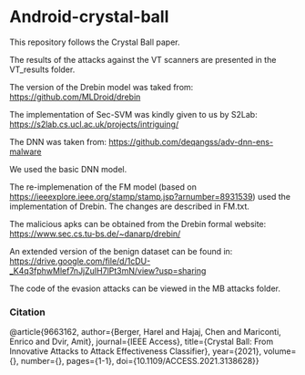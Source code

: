 # Android-crystal-ball
This repository follows the Crystal Ball paper.

The results of the attacks against the VT scanners are presented in the VT_results folder.

The version of the Drebin model was taked from:
https://github.com/MLDroid/drebin

The implementation of Sec-SVM was kindly given to us by S2Lab:
https://s2lab.cs.ucl.ac.uk/projects/intriguing/

The DNN was taken from:
https://github.com/deqangss/adv-dnn-ens-malware

We used the basic DNN model.

The re-implemenation of the FM model (based on https://ieeexplore.ieee.org/stamp/stamp.jsp?arnumber=8931539) used the implementation of Drebin. The changes are described in FM.txt.

The malicious apks can be obtained from the Drebin formal website:
https://www.sec.cs.tu-bs.de/~danarp/drebin/

An extended version of the benign dataset can be found in:
https://drive.google.com/file/d/1cDU-_K4q3fphwMlef7nJjZuIH7lPt3mN/view?usp=sharing

The code of the evasion attacks can be viewed in the MB attacks folder.

### Citation
@article{9663162,
  author={Berger, Harel and Hajaj, Chen and Mariconti, Enrico and Dvir, Amit},
  journal={IEEE Access}, 
  title={Crystal Ball: From Innovative Attacks to Attack Effectiveness Classifier}, 
  year={2021},
  volume={},
  number={},
  pages={1-1},
  doi={10.1109/ACCESS.2021.3138628}}
